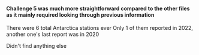 #### Challenge 5 was much more straightforward compared to the other files as it mainly required looking through previous information

There were 6 total Antarctica stations ever
Only 1 of them reported in 2022, another one's last report was in 2020

Didn't find anything else
